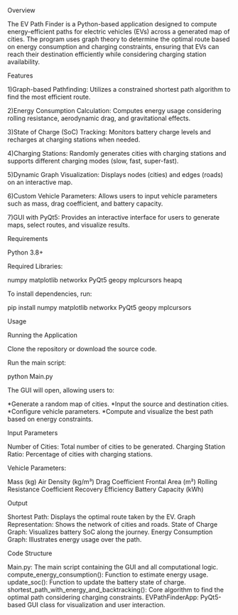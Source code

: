 Overview

The EV Path Finder is a Python-based application designed to compute energy-efficient paths for electric vehicles (EVs) across a generated map of cities. 
The program uses graph theory to determine the optimal route based on energy consumption and charging constraints, ensuring that EVs can reach their destination 
efficiently while considering charging station availability.

Features

1)Graph-based Pathfinding: Utilizes a constrained shortest path algorithm to find the most efficient route.

2)Energy Consumption Calculation: Computes energy usage considering rolling resistance, aerodynamic drag, and gravitational effects.

3)State of Charge (SoC) Tracking: Monitors battery charge levels and recharges at charging stations when needed.

4)Charging Stations: Randomly generates cities with charging stations and supports different charging modes (slow, fast, super-fast).

5)Dynamic Graph Visualization: Displays nodes (cities) and edges (roads) on an interactive map.

6)Custom Vehicle Parameters: Allows users to input vehicle parameters such as mass, drag coefficient, and battery capacity.

7)GUI with PyQt5: Provides an interactive interface for users to generate maps, select routes, and visualize results.

Requirements

Python 3.8+

Required Libraries:

numpy
matplotlib
networkx
PyQt5
geopy
mplcursors
heapq

To install dependencies, run:

pip install numpy matplotlib networkx PyQt5 geopy mplcursors

Usage

Running the Application

Clone the repository or download the source code.

Run the main script:

python Main.py

The GUI will open, allowing users to:

*Generate a random map of cities.
*Input the source and destination cities.
*Configure vehicle parameters.
*Compute and visualize the best path based on energy constraints.

Input Parameters

Number of Cities: Total number of cities to be generated.
Charging Station Ratio: Percentage of cities with charging stations.

Vehicle Parameters:

Mass (kg)
Air Density (kg/m³)
Drag Coefficient
Frontal Area (m²)
Rolling Resistance Coefficient
Recovery Efficiency
Battery Capacity (kWh)

Output

Shortest Path: Displays the optimal route taken by the EV.
Graph Representation: Shows the network of cities and roads.
State of Charge Graph: Visualizes battery SoC along the journey.
Energy Consumption Graph: Illustrates energy usage over the path.

Code Structure

Main.py: The main script containing the GUI and all computational logic.
compute_energy_consumption(): Function to estimate energy usage.
update_soc(): Function to update the battery state of charge.
shortest_path_with_energy_and_backtracking(): Core algorithm to find the optimal path considering charging constraints.
EVPathFinderApp: PyQt5-based GUI class for visualization and user interaction.
